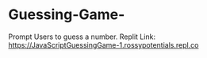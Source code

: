 # Guessing-Game-
Prompt Users to guess a number. 
 Replit Link: https://JavaScriptGuessingGame-1.rossypotentials.repl.co
